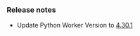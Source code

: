 ### Release notes

<!-- Please add your release notes in the following format:
- My change description (#PR)
-->
- Update Python Worker Version to [4.30.1](https://github.com/Azure/azure-functions-python-worker/releases/tag/4.30.1)
